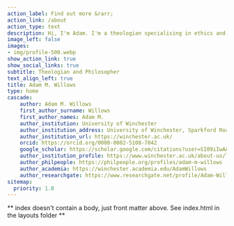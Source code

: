 ```yaml
---
action_label: Find out more &rarr;
action_link: /about
action_type: text
description: Hi, I'm Adam. I'm a theologian specialising in ethics and philosophical theology. I've worked in the USA and UK, and am currently a lecturer at the University of Winchester. Here you can read a bit more about me and my research interests, access my publications and make use of some of my teaching resources.
image_left: false
images:
- img/profile-500.webp
show_action_link: true
show_social_links: true
subtitle: Theologian and Philosopher
text_align_left: true
title: Adam M. Willows
type: home
cascade:
    author: Adam M. Willows
    first_author_surname: Willows
    first_author_names: Adam M.
    author_institution: University of Winchester
    author_institution_address: University of Winchester, Sparkford Road, Winchester, Hampshire, UK, SO22 4NR
    author_institution_url: https://winchester.ac.uk/
    orcid: https://orcid.org/0000-0002-5108-7842
    google_scholar: https://scholar.google.com/citations?user=SI09iIwAAAAJ
    author_institution_profile: https://www.winchester.ac.uk/about-us/leadership-and-governance/staff-directory/staff-profiles/willows.php
    author_philpeople: https://philpeople.org/profiles/adam-m-willows
    author_academia: https://winchester.academia.edu/AdamWillows
    author_researchgate: https://www.researchgate.net/profile/Adam-Willows
sitemap:
  priority: 1.0
---
```


** index doesn't contain a body, just front matter above.
See index.html in the layouts folder **

